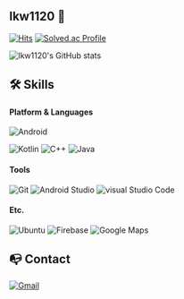 ## lkw1120 👋

[![Hits](https://hits.seeyoufarm.com/api/count/incr/badge.svg?url=https%3A%2F%2Fgithub.com%2Flkw1120%2Fhit-counter&count_bg=%2379C83D&title_bg=%23555555&icon=&icon_color=%23E7E7E7&title=hits&edge_flat=false)](https://hits.seeyoufarm.com)
[![Solved.ac Profile](http://mazassumnida.wtf/api/mini/generate_badge?boj=lkw1120)](https://solved.ac/lkw1120)

![lkw1120's GitHub stats](https://github-readme-stats-git-masterrstaa-rickstaa.vercel.app/api?username=lkw1120&show_icons=true&theme=transparent)

## 🛠 Skills


#### Platform & Languages

![Android](https://img.shields.io/badge/Android-3DDC84.svg?&style=for-the-badge&logo=Android&logoColor=white)

![Kotlin](https://img.shields.io/badge/Kotlin-7F52FF.svg?&style=for-the-badge&logo=Kotlin&logoColor=white)
![C++](https://img.shields.io/badge/C%2B%2B-00599C.svg?&style=for-the-badge&logo=C%2B%2B&logoColor=white)
![Java](https://img.shields.io/badge/Java-007396.svg?&style=for-the-badge&logo=Java&logoColor=white)


#### Tools

![Git](https://img.shields.io/badge/Git-F05032.svg?&style=for-the-badge&logo=Git&logoColor=white)
![Android Studio](https://img.shields.io/badge/Android%20Studio-3DDC84.svg?&style=for-the-badge&logo=Android%20Studio&logoColor=white)
![visual Studio Code](https://img.shields.io/badge/Visual%20Studio%20Code-007ACC.svg?&style=for-the-badge&logo=Visual%20Studio%20Code&logoColor=white)


#### Etc.

![Ubuntu](https://img.shields.io/badge/Ubuntu-E95420.svg?&style=for-the-badge&logo=Ubuntu&logoColor=white)
![Firebase](https://img.shields.io/badge/Firebase-FFCA28.svg?&style=for-the-badge&logo=Firebase&logoColor=white)
![Google Maps](https://img.shields.io/badge/Google%20Maps-4285F4.svg?&style=for-the-badge&logo=Google%20Maps&logoColor=white)


## 📭 Contact

[![Gmail](https://img.shields.io/badge/Gmail-EA4335.svg?&style=flat-square&logo=Gmail&logoColor=white&link=mailto:lkwkang@gmail.com)](mailto:lkwkang@gmail.com)
